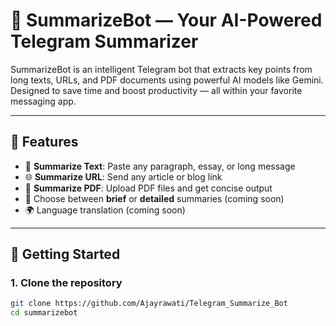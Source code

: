 # 🤖 SummarizeBot — Your AI-Powered Telegram Summarizer

SummarizeBot is an intelligent Telegram bot that extracts key points from long texts, URLs, and PDF documents using powerful AI models like Gemini. Designed to save time and boost productivity — all within your favorite messaging app.

---

## 🔧 Features

- 📝 **Summarize Text**: Paste any paragraph, essay, or long message
- 🌐 **Summarize URL**: Send any article or blog link
- 📄 **Summarize PDF**: Upload PDF files and get concise output
- 🧠 Choose between **brief** or **detailed** summaries (coming soon)
- 🌍 Language translation (coming soon)

---

## 🚀 Getting Started

### 1. Clone the repository

```bash
git clone https://github.com/Ajayrawati/Telegram_Summarize_Bot
cd summarizebot

